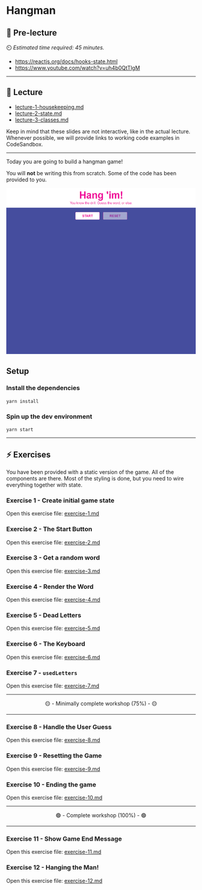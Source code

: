 # Hangman

## 🦊 Pre-lecture

⏲️ _Estimated time required: 45 minutes._

- https://reactjs.org/docs/hooks-state.html
- https://www.youtube.com/watch?v=uh4b0QtTlgM

---

## 🦉 Lecture

- [lecture-1-housekeeping.md](__lecture/lecture-1-housekeeping.md)
- [lecture-2-state.md](__lecture/lecture-2-state.md)
- [lecture-3-classes.md](__lecture/lecture-3-classes.md)

Keep in mind that these slides are not interactive, like in the actual lecture. Whenever possible, we will provide links to working code examples in CodeSandbox.

---

Today you are going to build a hangman game!

You will **not** be writing this from scratch. Some of the code has been provided to you.

![Hangman Completed](./__lecture/assets/hangman_1.gif)

## Setup

### Install the dependencies

```
yarn install
```

### Spin up the dev environment

```
yarn start
```

---

## ⚡ Exercises

You have been provided with a static version of the game. All of the components are there. Most of the styling is done, but you need to wire everything together with state.

### Exercise 1 - Create initial game state

Open this exercise file: [exercise-1.md](__workshop/exercise-1.md)

### Exercise 2 - The Start Button

Open this exercise file: [exercise-2.md](__workshop/exercise-2.md)

### Exercise 3 - Get a random word

Open this exercise file: [exercise-3.md](__workshop/exercise-3.md)

### Exercise 4 - Render the Word

Open this exercise file: [exercise-4.md](__workshop/exercise-4.md)

### Exercise 5 - Dead Letters

Open this exercise file: [exercise-5.md](__workshop/exercise-5.md)

### Exercise 6 - The Keyboard

Open this exercise file: [exercise-6.md](__workshop/exercise-6.md)

### Exercise 7 - `usedLetters`

Open this exercise file: [exercise-7.md](__workshop/exercise-7.md)

---

<center>🟡 - Minimally complete workshop (75%) - 🟡</center>

---

### Exercise 8 - Handle the User Guess

Open this exercise file: [exercise-8.md](__workshop/exercise-8.md)

### Exercise 9 - Resetting the Game

Open this exercise file: [exercise-9.md](__workshop/exercise-9.md)

### Exercise 10 - Ending the game

Open this exercise file: [exercise-10.md](__workshop/exercise-10.md)

---

<center>🟢 - Complete workshop (100%) - 🟢</center>

---

### Exercise 11 - Show Game End Message

Open this exercise file: [exercise-11.md](__workshop/exercise-11.md)

### Exercise 12 - Hanging the Man!

Open this exercise file: [exercise-12.md](__workshop/exercise-12.md)
